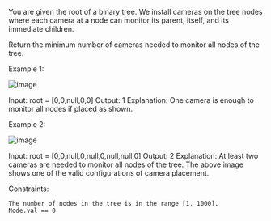 You are given the root of a binary tree. We install cameras on the tree nodes where each camera at a node can monitor its parent, itself, and its immediate children.

Return the minimum number of cameras needed to monitor all nodes of the tree.


Example 1:

![image](https://github.com/user-attachments/assets/4bfba176-b2fd-4863-9481-90e3129ddb3a)

Input: root = [0,0,null,0,0]
Output: 1
Explanation: One camera is enough to monitor all nodes if placed as shown.

Example 2:

![image](https://github.com/user-attachments/assets/de49fb6f-e2a9-4c39-912e-2e42100662b7)

Input: root = [0,0,null,0,null,0,null,null,0]
Output: 2
Explanation: At least two cameras are needed to monitor all nodes of the tree. The above image shows one of the valid configurations of camera placement.

 

Constraints:

    The number of nodes in the tree is in the range [1, 1000].
    Node.val == 0

